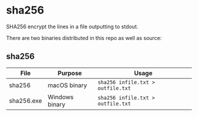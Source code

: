 # sha256
SHA256 encrypt the lines in a file outputting to stdout.

There are two binaries distributed in this repo as well as source:

## sha256


File | Purpose | Usage
--- | --- | ---
sha256 | macOS binary | ```sha256 infile.txt > outfile.txt```
sha256.exe | Windows binary | ```sha256 infile.txt > outfile.txt```
